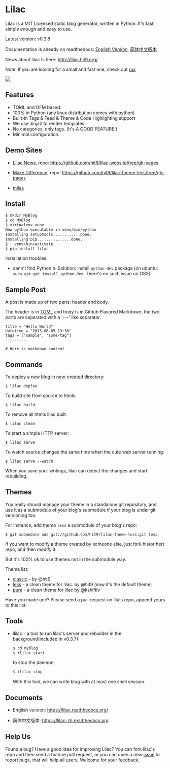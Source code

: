 Lilac
=====

Lilac is a MIT Licensed static blog generator, written in Python. It's fast, simple enough and easy to use.

Latest version: v0.3.8

Documentation is already on readthedocs: [English Version](https://lilac.readthedocs.org/), [简体中文版本](https://lilac-zh.readthedocs.org)

News about lilac is here: http://lilac.hit9.org/

Note: If you are looking for a small and fast one, check out [rux](https://github.com/hit9/rux)

![](./screen-shots/post.png)

Features
--------

- TOML and GFM based.
- 100% in Python (any linux distribution comes with python)
- Built-in Tags & Feed & Theme & Code Highlighting support
- We use Jinja2 to render templates.
- No categories, only tags. (It's A GOOD FEATURE!)
- Minimal configuration.

Demo Sites
----------

- [Lilac News](http://lilac.hit9.org/), repo: https://github.com/hit9/lilac-website/tree/gh-pages

- [Make Difference](http://lilac-less.hit9.org/), repo: https://github.com/hit9/lilac-theme-less/tree/gh-pages

- [miles](http://mil3s.com/)

Install
-------

```bash
$ mkdir MyBlog
$ cd MyBlog
$ virtualenv venv
New python executable in venv/bin/python
Installing setuptools............done.
Installing pip...............done.
$ . venv/bin/activate
$ pip install lilac
```

Installation troubles:

- cann't find Python.h. Solution: install `python-dev` package (on ubuntu: `sudo apt-get install python-dev`. There's no such issue on OSX)

Sample Post
-----------

A post is made up of two parts: header and body.

The header is in [TOML](https://github.com/mojombo/toml) and body is in Github Flavored Markdown,
the two parts are separated with a '---' like separator.

```
title = "Hello World"
datetime = "2013-06-05 19:38"
tags = ["sample", "some-tag"]
----------

# Here is markdown content
```

Commands
---------

To deploy a new blog in new-created directory:

    $ lilac deploy

To build site from source to htmls:

    $ lilac build

To remove all htmls lilac built:

    $ lilac clean

To start a simple HTTP server:

    $ lilac serve

To watch source changes the same time when the cute web server running:

    $ lilac serve --watch

When you save your writings, lilac can detect the changes and start rebuilding.

Themes
------

You really should manage your theme in a standalone git repository, and use it as a submodule of your blog's
submodule if your blog is under git versioning too.

For instance, add theme `less` a submodule of your blog's repo:

    $ git submodule add git://github.com/hit9/lilac-theme-less.git less

If you want to modify a theme created by someone else, just fork his(or her) repo, and then modify it.

But it's 100% ok to use themes not in the submodule way.

Theme list:

- [classic](https://github.com/hit9/lilac-theme-classic) -  by @hit9
- [less](https://github.com/hit9/lilac-theme-less) - a clean theme for lilac. by @hit9 (now it's the default theme)
- [pure](https://github.com/kshiftlv/lilac-theme-pure) - a clean theme for lilac by @kshiftlv

Have you made one? Please send a pull request on lila's repo, append yours to this list.

Tools
-------

- ililac - a tool to run lilac's server and rebuilder in the background(included in v0.3.7):

  ```bash
  $ cd myblog
  $ ililac start
  ```

  to stop the daemon:

  ```bash
  $ ililac stop
  ```

  With this tool, we can write blog with at most one shell session.

Documents
---------

- English version: https://lilac.readthedocs.org/

- 简体中文版本: https://lilac-zh.readthedocs.org

Help Us
-------

Found a bug? Have a good idea for improving Lilac?
You can fork lilac's repo and then send a feature pull request, or you can open a new
[issue](https://github.com/hit9/lilac/issues) to report bugs, that will help all users. Welcome for your feedback.
